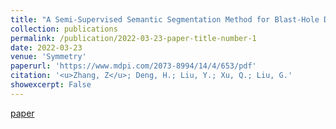 ```yaml
---
title: "A Semi-Supervised Semantic Segmentation Method for Blast-Hole Detection"
collection: publications
permalink: /publication/2022-03-23-paper-title-number-1
date: 2022-03-23
venue: 'Symmetry'
paperurl: 'https://www.mdpi.com/2073-8994/14/4/653/pdf'
citation: '<u>Zhang, Z</u>; Deng, H.; Liu, Y.; Xu, Q.; Liu, G.'
showexcerpt: False
---
```

[paper](https://www.mdpi.com/2073-8994/14/4/653/pdf)